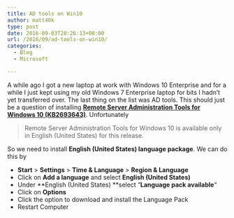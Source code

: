```yaml
---
title: AD tools on Win10
author: matt40k
type: post
date: 2016-09-03T20:26:13+00:00
url: /2016/09/ad-tools-on-win10/
categories:
  - Blog
  - Microsoft

---
```

A while ago I got a new laptop at work with Windows 10 Enterprise and for a while I just kept using my old Windows 7 Enterprise laptop for bits I hadn&#8217;t yet transferred over. The last thing on the list was AD tools. This should just be a question of installing **<a href="https://www.microsoft.com/en-gb/download/details.aspx?id=45520" target="_blank" rel="nofollow">Remote Server Administration Tools for Windows 10 (KB2693643)</a>**. Unfortunately

> Remote Server Administration Tools for Windows 10 is available only in English (United States) for this release.

So we need to install **English (United States) language package**. We can do this by

  * **Start** > **Settings** > **Time & Language** > **Region & Language**
  * Click on **Add a language** and select **English (United States)**
  * Under **English (United States) **select &#8220;**Language pack available**&#8220;
  * Click on **Options**
  * Click the option to download and install the Language Pack
  * Restart Computer
